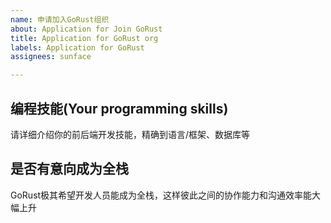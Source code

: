 ```yaml
---
name: 申请加入GoRust组织
about: Application for Join GoRust
title: Application for GoRust org
labels: Application for GoRust
assignees: sunface

---
```


## 编程技能(Your programming skills)
请详细介绍你的前后端开发技能，精确到语言/框架、数据库等

## 是否有意向成为全栈
GoRust极其希望开发人员能成为全栈，这样彼此之间的协作能力和沟通效率能大幅上升
